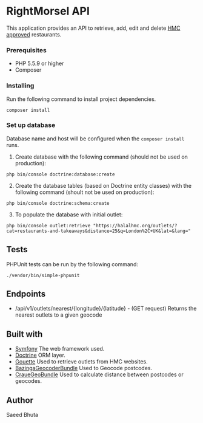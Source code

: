# RightMorsel API

This application provides an API to retrieve, add, edit and delete [HMC approved](https://halalhmc.org/) restaurants.

### Prerequisites
* PHP 5.5.9 or higher
* Composer
### Installing
Run the following command to install project dependencies.
```
composer install
```

### Set up database
Database name and host will be configured when the ```composer install``` runs.

1) Create database with the following command (should not be used on production):

```php bin/console doctrine:database:create``` 

2) Create the database tables (based on Doctrine entity classes) with the following command (shoult not be used on production):

```php bin/console doctrine:schema:create```

3) To populate the database with initial outlet:

```php bin/console outlet:retrieve "https://halalhmc.org/outlets/?cat=restaurants-and-takeaways&distance=25&q=London%2C+UK&lat=&lang="```

## Tests
PHPUnit tests can be run by the following command:
```
./vendor/bin/simple-phpunit
```

## Endpoints
* /api/v1/outlets/nearest/{longitude}/{latitude} - (GET request) Returns the nearest outlets to a given geocode

## Built with
* [Symfony](https://symfony.com/doc/3.4//index.html) The web framework used.
* [Doctrine](https://www.doctrine-project.org/projects/doctrine-orm/en/2.5/index.html) ORM layer.
* [Gouette](https://github.com/FriendsOfPHP/Goutte) Used to retrieve outlets from HMC websites.
* [BazingaGeocoderBundle](https://github.com/geocoder-php/BazingaGeocoderBundle) Used to Geocode postcodes.
* [CraueGeoBundle](https://github.com/craue/CraueGeoBundle) Used to calculate distance between postcodes or geocodes.

## Author
Saeed Bhuta
